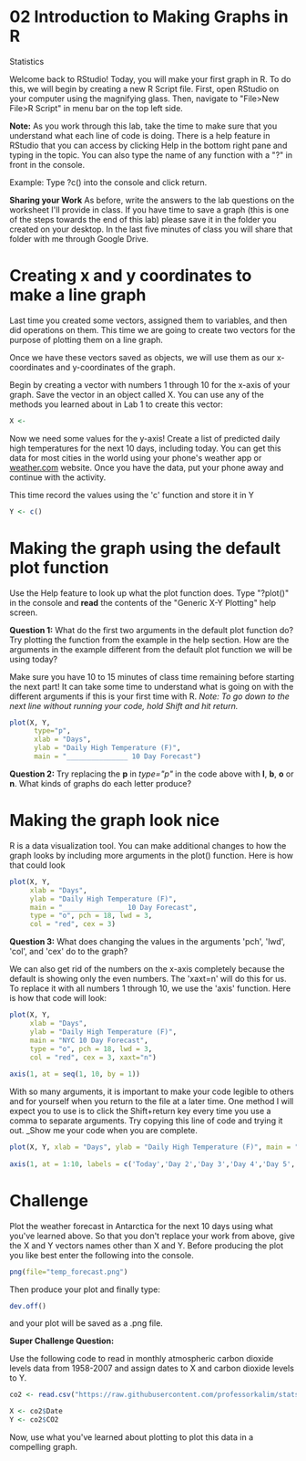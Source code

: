 02 Introduction to Making Graphs in R
================
Statistics

Welcome back to RStudio!
Today, you will make your first graph in R. To do this, we will begin by creating a new R Script file. First, open RStudio on your computer using the magnifying glass. Then, navigate to "File>New File>R Script" in menu bar on the top left side.

**Note:** As you work through this lab, take the time to make sure that you understand what each line of code is doing. There is a help feature in RStudio that you can access by clicking Help in the bottom right pane and typing in the topic. You can also type the name of any function with a "?" in front in the console. 


Example: Type ?c() into the console and click return.

**Sharing your Work** 
As before, write the answers to the lab questions on the worksheet I'll provide in class.  If you have time to save a graph (this is one of the steps towards the end of this lab) please save it in the folder you created on your desktop. In the last five minutes of class you will share that folder with me through Google Drive.

# Creating x and y coordinates to make a line graph

Last time you created some vectors, assigned them to variables, and then did operations on them. This time we are going to create two vectors for the purpose of plotting them on a line graph.

Once we have these vectors saved as objects, we will use them as our x-coordinates and y-coordinates of the graph.

Begin by creating a vector with numbers 1 through 10 for the x-axis of your graph. Save the vector in an object called X. You can use any of the methods you learned about in Lab 1 to create this vector:

```r
X <- 
```

Now we need some values for the y-axis! Create a list of predicted daily high temperatures for the next 10 days, including today. You can get this data for most cities in the world using your phone's weather app or <a href="https://weather.com/" target="_blank">weather.com</a>
website. Once you have the data, put your phone away and continue with the activity.

This time record the values using the 'c' function and store it in Y

```r
Y <- c()
```

# Making the graph using the default plot function

Use the Help feature to look up what the plot function does. Type "?plot()" in the console and **read** the contents of the "Generic X-Y Plotting" help screen.

**Question 1:** What do the first two arguments in the default plot function do? Try plotting the function from the example in the help section. How are the arguments in the example different from the default plot function we will be using today?

Make sure you have 10 to 15 minutes of class time remaining before starting the next part! It can take some time to understand what is going on with the different arguments if this is your first time with R. _Note: To go down to the next line without running your code, hold Shift and hit return._

``` r
plot(X, Y, 
      type="p",
      xlab = "Days", 
      ylab = "Daily High Temperature (F)", 
      main = "_______________ 10 Day Forecast")
```

**Question 2:** Try replacing the **p** in *type="p"* in the code above with **l**, **b**, **o** or **n**.  What kinds of graphs do each letter produce?


# Making the graph look nice

R is a data visualization tool. You can make additional changes to how the graph looks by including more arguments in the plot() function. Here is how that could look

``` r
plot(X, Y, 
     xlab = "Days", 
     ylab = "Daily High Temperature (F)", 
     main = "_______________ 10 Day Forecast", 
     type = "o", pch = 18, lwd = 3, 
     col = "red", cex = 3)
```

**Question 3:** What does changing the values in the arguments 'pch', 'lwd', 'col', and 'cex' do to the graph?

We can also get rid of the numbers on the x-axis completely because the default is showing only the even numbers. The 'xaxt=n' will do this for us. To replace it with all numbers 1 through 10, we use the 'axis' function. Here is how that code will look:

``` r
plot(X, Y, 
     xlab = "Days", 
     ylab = "Daily High Temperature (F)", 
     main = "NYC 10 Day Forecast", 
     type = "o", pch = 18, lwd = 3, 
     col = "red", cex = 3, xaxt="n")
          
axis(1, at = seq(1, 10, by = 1))
```

With so many arguments, it is important to make your code legible to others and for yourself when you return to the file at a later time. One method I will expect you to use is to click the Shift+return key every time you use a comma to separate arguments. Try copying this line of code and trying it out. _Show me your code when you are complete.

``` r
plot(X, Y, xlab = "Days", ylab = "Daily High Temperature (F)", main = "Legible Code Practice", type = "o", pch = 18, lwd = 3, col = "red", cex = 3, xaxt="n")
        
axis(1, at = 1:10, labels = c('Today','Day 2','Day 3','Day 4','Day 5','Day 6','Day 7','Day 8','Day 9','Day 10'), las=2)
```

# Challenge
Plot the weather forecast in Antarctica for the next 10 days using what you've learned above. So that you don't replace your work from above, give the X and Y vectors names other than X and Y. Before producing the plot you like best enter the following into the console.

```r
png(file="temp_forecast.png")
```

Then produce your plot and finally type:

```r
dev.off()
```
and your plot will be saved as a .png file.

**Super Challenge Question:** 

Use the following code to read in monthly atmospheric carbon dioxide levels data from 1958-2007 and assign dates to X and carbon dioxide levels to Y.

```r
co2 <- read.csv("https://raw.githubusercontent.com/professorkalim/stats22-23/main/monthly_CO2.csv")

X <- co2$Date
Y <- co2$CO2
```

Now, use what you've learned about plotting to plot this data in a compelling graph.
